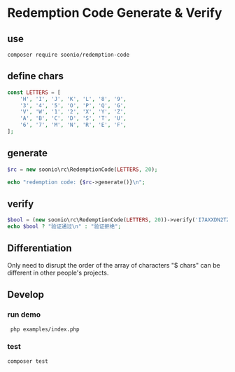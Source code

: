 # Redemption Code Generate & Verify

## use

```shell
composer require soonio/redemption-code
```

## define chars

```php
const LETTERS = [
    'H', 'I', 'J', 'K', 'L', '8', '9',
    '3', '4', '5', 'O', 'P', 'Q', 'G',
    'V', 'W', '1', '2', 'X', 'Y', 'Z',
    'A', 'B', 'C', 'D', 'S', 'T', 'U',
    '6', '7', 'M', 'N', 'R', 'E', 'F',
];

```

## generate

```php
$rc = new soonio\rc\RedemptionCode(LETTERS, 20);

echo "redemption code: {$rc->generate()}\n";
```


## verify

```php
$bool = (new soonio\rc\RedemptionCode(LETTERS, 20))->verify('I7AXXDN2TZXPQT788GV3');
echo $bool ? "验证通过\n" : "验证拒绝";
```

## Differentiation

Only need to disrupt the order of the array of characters "$ chars" can be different in other people's projects.


## Develop

### run demo

```shell
 php examples/index.php
```

### test
```shell
composer test
```
